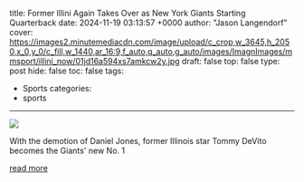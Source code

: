 title: Former Illini Again Takes Over as New York Giants Starting Quarterback
date: 2024-11-19 03:13:57 +0000
author: "Jason Langendorf"
cover: https://images2.minutemediacdn.com/image/upload/c_crop,w_3645,h_2050,x_0,y_0/c_fill,w_1440,ar_16:9,f_auto,q_auto,g_auto/images/ImagnImages/mmsport/illini_now/01jd16a594xs7amkcw2y.jpg
draft: false
top: false
type: post
hide: false
toc: false
tags:
  - Sports
categories:
  - sports
---

![](https://images2.minutemediacdn.com/image/upload/c_crop,w_3645,h_2050,x_0,y_0/c_fill,w_1440,ar_16:9,f_auto,q_auto,g_auto/images/ImagnImages/mmsport/illini_now/01jd16a594xs7amkcw2y.jpg)

With the demotion of Daniel Jones, former Illinois star Tommy DeVito becomes the Giants' new No. 1

[read more](https://www.si.com/college/illinois/football/former-illini-new-york-giants-starting-quarterback)
